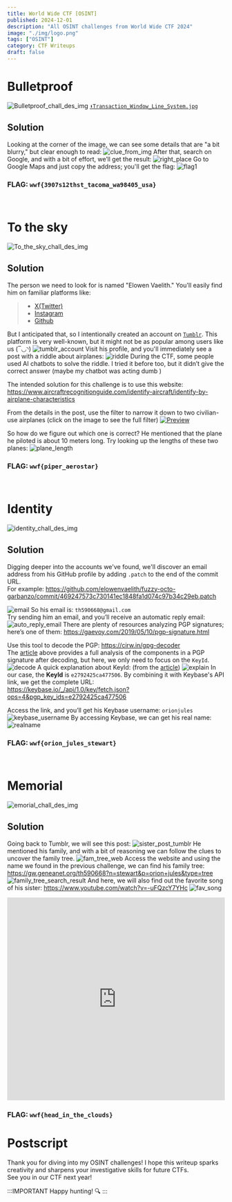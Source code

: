 ```yaml
---
title: World Wide CTF [OSINT]
published: 2024-12-01
description: "All OSINT challenges from World Wide CTF 2024"
image: "./img/logo.png"
tags: ["OSINT"]
category: CTF Writeups
draft: false
---
```


# Bulletproof

![Bulletproof_chall_des_img](./img/Bulletproof.png)
[`⬇️Transaction_Window_Line_System.jpg`](./img/Transaction_Window_Line_System.jpg)

## Solution

Looking at the corner of the image, we can see some details that are "a bit blurry," but clear enough to read:
![clue_from_img](./img/clue_from_img.png)
After that, search on Google, and with a bit of effort, we’ll get the result:
![right_place](./img/right_place.png)
Go to Google Maps and just copy the address; you'll get the flag:
![flag1](./img/flag1.png)

### FLAG: ``wwf{3907s12thst_tacoma_wa98405_usa}``

<br>

# To the sky

![To_the_sky_chall_des_img](./img/to_the_sky.png)

## Solution

The person we need to look for is named "Elowen Vaelith." You'll easily find him on familiar platforms like:
>
> - [X(Twitter)](https://x.com/elowenvaelith)
> - [Instagram](https://www.instagram.com/elowenvaelith)
> - [Github](https://github.com/elowenvaelith)

But I anticipated that, so I intentionally created an account on [``Tumblr``](https://www.tumblr.com/elowenvaelith). This platform is very well-known, but it might not be as popular among users like us (‾◡◝)
![tumblr_account](./img/tumblr_account.png)
Visit his profile, and you'll immediately see a post with a riddle about airplanes:
![riddle](./img/riddle.png)
During the CTF, some people used AI chatbots to solve the riddle. I tried it before too, but it didn’t give the correct answer (maybe my chatbot was acting dumb )

The intended solution for this challenge is to use this website:
<https://www.aircraftrecognitionguide.com/identify-aircraft/identify-by-airplane-characteristics>

From the details in the post, use the filter to narrow it down to two civilian-use airplanes (click on the image to see the full filter)
<a href="./img/aircraftrecognitionguide-identify-aircraft-identify-by-airplane-characteristics.png" data-lightbox="image">
    <img src="./img/preview_aircraftrecognitionguide-identify-aircraft-identify-by-airplane-characteristics.png" alt="Preview" style="max-width: 100%; height: auto;"/>
</a>

So how do we figure out which one is correct? He mentioned that the plane he piloted is about 10 meters long. Try looking up the lengths of these two planes:
![plane_length](./img/aircraft_length.png)

### FLAG: ``wwf{piper_aerostar}``

<br>

# Identity

![identity_chall_des_img](./img/identity.png)

## Solution

Digging deeper into the accounts we've found, we'll discover an email address from his GitHub profile by adding `.patch` to the end of the commit URL.
<br>For example: <https://github.com/elowenvaelith/fuzzy-octo-garbanzo/commit/469247573c730141ec1848fa1d074c97b34c29eb.patch>

![email](./img/email_from_github.png)
So his email is: `th590668@gmail.com` <br>
Try sending him an email, and you’ll receive an automatic reply email:
![auto_reply_email](./img/auto_reply_email.png)
There are plenty of resources analyzing PGP signatures; here’s one of them: <https://gaevoy.com/2019/05/10/pgp-signature.html><br>

Use this tool to decode the PGP: <https://cirw.in/gpg-decoder><br>
The [article](https://gaevoy.com/2019/05/10/pgp-signature.html) above provides a full analysis of the components in a PGP signature after decoding, but here, we only need to focus on the `KeyId`.
![decode](./img/keyid.png)
A quick explanation about KeyId: (from the [article](https://gaevoy.com/2019/05/10/pgp-signature.html))
![explain](./img/explain_keyid.png)
In our case, the **KeyId** is `e2792425ca477506`. By combining it with Keybase's API link, we get the complete URL:  
<https://keybase.io/_/api/1.0/key/fetch.json?ops=4&pgp_key_ids=e2792425ca477506><br>

Access the link, and you’ll get his Keybase username: `orionjules`
![keybase_username](./img/username.png)
By accessing Keybase, we can get his real name:
![realname](./img/real_name.png)

### FLAG: ``wwf{orion_jules_stewart}``

<br>

# Memorial

![emorial_chall_des_img](./img/Memorial.png)

## Solution

Going back to Tumblr, we will see this post:
![sister_post_tumblr](./img/sister_post_tumblr.png)
He mentioned his family, and with a bit of reasoning we can follow the clues to uncover the family tree.
![fam_tree_web](./img/website_search.png)
Access the website and using the name we found in the previous challenge, we can find his family tree:
<https://gw.geneanet.org/th590668?n=stewart&p=orion+jules&type=tree>
![family_tree_search_result](./img/family_tree_search_result.png)
And here, we will also find out the favorite song of his sister: <https://www.youtube.com/watch?v=-uFQzcY7YHc>
![fav_song](./img/flag4.png)
<iframe width="100%" height="468" src="https://www.youtube.com/embed/-uFQzcY7YHc?si=MosgkVWNhQpco9xI" title="YouTube video player" frameborder="0" allow="accelerometer; autoplay; clipboard-write; encrypted-media; gyroscope; picture-in-picture; web-share" referrerpolicy="strict-origin-when-cross-origin" allowfullscreen></iframe>

### FLAG: ``wwf{head_in_the_clouds}``

# Postscript

Thank you for diving into my OSINT challenges! I hope this writeup sparks creativity and sharpens your investigative skills for future CTFs.
<br>See you in our CTF next year! <br>

:::IMPORTANT
Happy hunting! 🔍
:::
